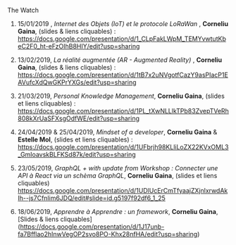 The Watch 

1) 15/01/2019 , _Internet des Objets (IoT) et le protocole LoRaWan_ , __Corneliu Gaina__, (slides & liens cliquables) : https://docs.google.com/presentation/d/1_CLpFakLWpM_TEMYvwtutKbeC2F0_ht-eFzOIhB8HIY/edit?usp=sharing


2) 13/02/2019, _La réalité augmentée (AR - Augmented Reality)_ , __Corneliu Gaina__, (slides & liens cliquables) : https://docs.google.com/presentation/d/1tB7x2uNVgotfCazY9asPIacP1EAVufcXdQwGKPrYXGs/edit?usp=sharing

3) 21/03/2019, _Personal Knowledge Management_, __Corneliu Gaina__, (slides et liens cliquables) : 
https://docs.google.com/presentation/d/1PL_tXwNLLlkTPb83ZvepTVeRh808kXrUaSFXsgOdfWE/edit?usp=sharing

4) 24/04/2019 & 25/04/2019, _Mindset of a developer_, __Corneliu Gaina__ & __Estelle Mol__, (slides et liens cliquables) : 
https://docs.google.com/presentation/d/1UFbrjh98KLliLoZX22KVxOML3_GmIoavskBLFKSd87k/edit?usp=sharing

5) 23/05/2019, _GraphQL + with update from Workshop : Connecter une API à React via un schèma GraphQL_, __Corneliu Gaina__, (slides et liens cliquables) https://docs.google.com/presentation/d/1UDlUcErCmTfyaajZXjnlxrwdAkIh--js7Cfnlim6JDQ/edit#slide=id.g5197f92df6_1_25

6) 18/06/2019, _Apprendre à Apprendre : un framework_, __Corneliu Gaina__, [Slides & liens cliquables] (https://docs.google.com/presentation/d/1J17unb-fa7Bfflao2hInwVegOP2svo8PO-Khx28nfHA/edit?usp=sharing)

